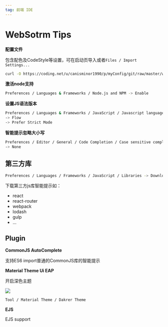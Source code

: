 ```yaml
---
tag: 前端 IDE
---
```




# WebSotrm Tips



**配置文件**

包含配色及CodeStyle等设置，可在启动页导入或者`Files / Import Settings...`

```bash
curl -O https://coding.net/u/canisminor1990/p/myConfig/git/raw/master/webStorm/settings.jar
```



**激活node支持**

```bash
Preferences / Languages & Frameworks / Node.js and NPM -> Enable
```



**设置JS语法版本**

```bash
Preferences / Languages & Frameworks / JavaScript / Javascript language version
-> Flow
-> Prefer Strict Mode
```



**智能提示忽略大小写**

```bash
Preferences / Editor / General / Code Completion / Case sensitive completion
-> None
```



## 第三方库



```bash
Preferences / Languages / Frameworks / JavaScript / Libraries -> Download
```



下载第三方js库智能提示如：

- react
- react-router
- webpack
- lodash
- gulp
- ...



## Plugin



**CommonJS AutoComplete**

支持ES6 import普通的CommonJS库的智能提示



**Material Theme Ui EAP**

开启深色主题

![](https://o4j4l4n7h.qnssl.com/2017-09-12-091651.jpg)

```bash
Tool / Material Theme / Dakrer Theme
```



**EJS**

EJS support